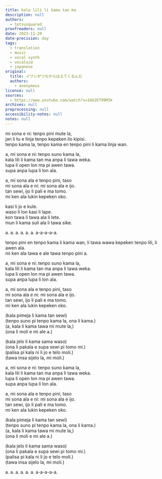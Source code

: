 ```yaml
---
title: kala lili li kama tan ma
description: null
authors:
  - tetsusquared
proofreaders: null
date: 2023-11-20
date-precision: day
tags:
  - translation
  - music
  - vocal synth
  - vocaloid
  - japanese
original:
  title: イワシがつちからはえてくるんだ
  authors:
    - anonymous
license: null
sources:
  - https://www.youtube.com/watch?v=1Gb2ET99M3k
archives: null
preprocessing: null
accessibility-notes: null
notes: null
---
```


mi sona e ni: tenpo pini mute la,  \
jan li tu e linja tenpo kepeken ilo kipisi.  \
tenpo kama la, tenpo kama en tenpo pini li kama linja wan.

a, mi sona e ni: tenpo suno kama la,  \
kala lili li kama tan ma anpa li tawa weka.  \
lupa li open lon ma pi awen tawa.  \
supa anpa lupa li lon ala.

a, mi sona ala e tenpo pini, taso  \
mi sona ala e ni: mi sona ala e ijo.  \
tan sewi, ijo li pali e ma tomo.  \
mi ken ala lukin kepeken oko.

kasi li jo e kule.  \
waso li lon kasi li lape.  \
kon tawa li tawa ala li lete.  \
mun li kama suli ala li tawa sike.

a. a. a. a. a. a. a-a-a-a-a.

tenpo pini en tenpo kama li kama wan, li tawa wawa kepeken tenpo lili, li awen ala.  \
mi ken ala tawa e ale tawa tenpo pini a.

a, mi sona e ni: tenpo suno kama la,  \
kala lili li kama tan ma anpa li tawa weka.  \
lupa li open lon ma pi awen tawa.  \
supa anpa lupa li lon ala.

a, mi sona ala e tenpo pini, taso  \
mi sona ala e ni: mi sona ala e ijo.  \
tan sewi, ijo li pali e ma tomo.  \
mi ken ala lukin kepeken oko.

(kala pimeja li kama tan sewi)  \
(tenpo suno pi tenpo kama la, ona li kama.)  \
(a, kala li kama tawa mi mute la,)  \
(ona li moli e mi ale a.)

(kala jelo li kama sama waso)  \
(ona li pakala e supa sewi pi tomo mi.)  \
(palisa pi kala ni li jo e telo moli.)  \
(tawa insa sijelo la, mi moli.)

a, mi sona e ni: tenpo suno kama la,  \
kala lili li kama tan ma anpa li tawa weka.  \
lupa li open lon ma pi awen tawa.  \
supa anpa lupa li lon ala.

a, mi sona ala e tenpo pini, taso  \
mi sona ala e ni: mi sona ala e ijo.  \
tan sewi, ijo li pali e ma tomo.  \
mi ken ala lukin kepeken oko.

(kala pimeja li kama tan sewi)  \
(tenpo suno pi tenpo kama la, ona li kama.)  \
(a, kala li kama tawa mi mute la,)  \
(ona li moli e mi ale a.)

(kala jelo li kama sama waso)  \
(ona li pakala e supa sewi pi tomo mi.)  \
(palisa pi kala ni li jo e telo moli.)  \
(tawa insa sijelo la, mi moli.)

a. a. a. a. a. a. a-a-a-a-a.
